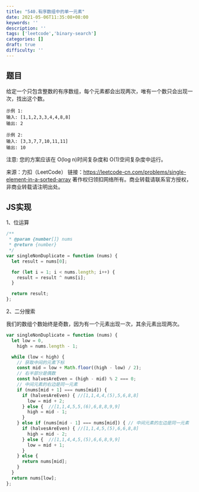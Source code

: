 ```yaml
---
title: "540.有序数组中的单一元素"
date: 2021-05-06T11:35:08+08:00
keywords: ''
description: ''
tags: ['leetcode','binary-search']
categories: []
draft: true
difficulty: ''
---
```


## 题目

给定一个只包含整数的有序数组，每个元素都会出现两次，唯有一个数只会出现一次，找出这个数。

```
示例 1:
输入: [1,1,2,3,3,4,4,8,8]
输出: 2

示例 2:
输入: [3,3,7,7,10,11,11]
输出: 10
```

注意: 您的方案应该在 O(log n)时间复杂度和 O(1)空间复杂度中运行。

来源：力扣（LeetCode）
链接：https://leetcode-cn.com/problems/single-element-in-a-sorted-array
著作权归领扣网络所有。商业转载请联系官方授权，非商业转载请注明出处。


## JS实现

1、位运算 

```javascript
/**
 * @param {number[]} nums
 * @return {number}
 */
var singleNonDuplicate = function (nums) {
  let result = nums[0];

  for (let i = 1; i < nums.length; i++) {
    result = result ^ nums[i];
  }

  return result;
};
```

2、二分搜索

我们的数组个数始终是奇数，因为有一个元素出现一次，其余元素出现两次。

```javascript
var singleNonDuplicate = function (nums) {
  let low = 0,
    high = nums.length - 1;

  while (low < high) {
    // 获取中间的元素下标
    const mid = low + Math.floor((high - low) / 2);
    // 右半部分是偶数
    const halvesAreEven = (high - mid) % 2 === 0;
    // 中间元素的右边是同一元素
    if (nums[mid + 1] === nums[mid]) {
      if (halvesAreEven) { //[1,1,4,4,(5),5,6,8,8]
        low = mid + 2;
      } else {  //[1,1,4,5,5,(6),6,8,8,9,9]
        high = mid - 1;
      }
    } else if (nums[mid - 1] === nums[mid]) { // 中间元素的左边是同一元素
      if (halvesAreEven) { //[1,1,4,5,(5),6,6,8,8]
        high = mid - 2;
      } else {  //[1,1,4,4,5,(5),6,6,8,9,9]
        low = mid + 1;
      }
    } else {
      return nums[mid];
    }
  }
  return nums[low];
};
```